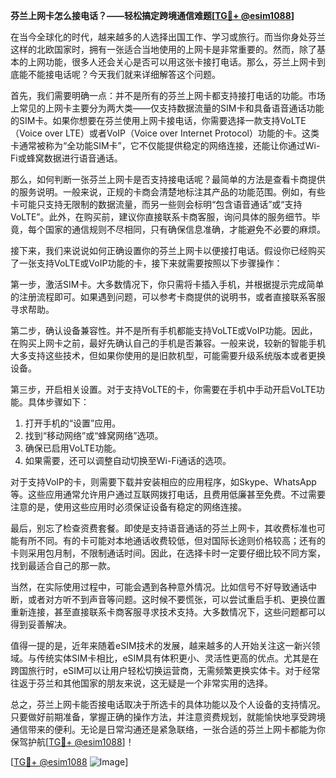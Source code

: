 **芬兰上网卡怎么接电话？——轻松搞定跨境通信难题[[TG💪+ @esim1088](https://t.me/s/esim1088)]**

在当今全球化的时代，越来越多的人选择出国工作、学习或旅行。而当你身处芬兰这样的北欧国家时，拥有一张适合当地使用的上网卡是非常重要的。然而，除了基本的上网功能，很多人还会关心是否可以用这张卡接打电话。那么，芬兰上网卡到底能不能接电话呢？今天我们就来详细解答这个问题。

首先，我们需要明确一点：并不是所有的芬兰上网卡都支持接打电话的功能。市场上常见的上网卡主要分为两大类——仅支持数据流量的SIM卡和具备语音通话功能的SIM卡。如果你想要在芬兰使用上网卡接电话，你需要选择一款支持VoLTE（Voice over LTE）或者VoIP（Voice over Internet Protocol）功能的卡。这类卡通常被称为“全功能SIM卡”，它不仅能提供稳定的网络连接，还能让你通过Wi-Fi或蜂窝数据进行语音通话。

那么，如何判断一张芬兰上网卡是否支持接电话呢？最简单的方法是查看卡商提供的服务说明。一般来说，正规的卡商会清楚地标注其产品的功能范围。例如，有些卡可能只支持无限制的数据流量，而另一些则会标明“包含语音通话”或“支持VoLTE”。此外，在购买前，建议你直接联系卡商客服，询问具体的服务细节。毕竟，每个国家的通信规则不尽相同，只有确保信息准确，才能避免不必要的麻烦。

接下来，我们来说说如何正确设置你的芬兰上网卡以便接打电话。假设你已经购买了一张支持VoLTE或VoIP功能的卡，接下来就需要按照以下步骤操作：

第一步，激活SIM卡。大多数情况下，你只需将卡插入手机，并根据提示完成简单的注册流程即可。如果遇到问题，可以参考卡商提供的说明书，或者直接联系客服寻求帮助。

第二步，确认设备兼容性。并不是所有手机都能支持VoLTE或VoIP功能。因此，在购买上网卡之前，最好先确认自己的手机是否兼容。一般来说，较新的智能手机大多支持这些技术，但如果你使用的是旧款机型，可能需要升级系统版本或者更换设备。

第三步，开启相关设置。对于支持VoLTE的卡，你需要在手机中手动开启VoLTE功能。具体步骤如下：
1. 打开手机的“设置”应用。
2. 找到“移动网络”或“蜂窝网络”选项。
3. 确保已启用VoLTE功能。
4. 如果需要，还可以调整自动切换至Wi-Fi通话的选项。

对于支持VoIP的卡，则需要下载并安装相应的应用程序，如Skype、WhatsApp等。这些应用通常允许用户通过互联网拨打电话，且费用低廉甚至免费。不过需要注意的是，使用这些应用时必须保证设备有稳定的网络连接。

最后，别忘了检查资费套餐。即使是支持语音通话的芬兰上网卡，其收费标准也可能有所不同。有的卡可能对本地通话收费较低，但对国际长途则价格较高；还有的卡则采用包月制，不限制通话时间。因此，在选择卡时一定要仔细比较不同方案，找到最适合自己的那一款。

当然，在实际使用过程中，可能会遇到各种意外情况。比如信号不好导致通话中断，或者对方听不到声音等问题。这时候不要慌张，可以尝试重启手机、更换位置重新连接，甚至直接联系卡商客服寻求技术支持。大多数情况下，这些问题都可以得到妥善解决。

值得一提的是，近年来随着eSIM技术的发展，越来越多的人开始关注这一新兴领域。与传统实体SIM卡相比，eSIM具有体积更小、灵活性更高的优点。尤其是在跨国旅行时，eSIM可以让用户轻松切换运营商，无需频繁更换实体卡。对于经常往返于芬兰和其他国家的朋友来说，这无疑是一个非常实用的选择。

总之，芬兰上网卡能否接电话取决于所选卡的具体功能以及个人设备的支持情况。只要做好前期准备，掌握正确的操作方法，并注意资费规划，就能愉快地享受跨境通信带来的便利。无论是日常沟通还是紧急联络，一张合适的芬兰上网卡都能为你保驾护航[[TG💪+ @esim1088](https://t.me/s/esim1088)]！

[[TG💪+ @esim1088](https://t.me/s/esim1088) ![Image](https://i.postimg.cc/4NQfJmqS/Snipaste-2025-05-13-00-14-12.png)]